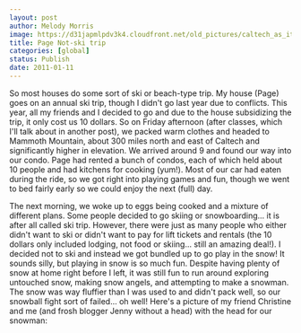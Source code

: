 ```yaml
---
layout: post
author: Melody Morris
image: https://d31japmlpdv3k4.cloudfront.net/old_pictures/caltech_as_it_happens/6a0105349b8251970b0147e175b369970b.jpg
title: Page Not-ski trip 
categories: [global]
status: Publish
date: 2011-01-11
---
```


So most houses do some sort of ski or beach-type trip. My house (Page) goes on an annual ski trip, though I didn't go last year due to conflicts. This year, all my friends and I decided to go and due to the house subsidizing the trip, it only cost us 10 dollars. So on Friday afternoon (after classes, which I'll talk about in another post), we packed warm clothes and headed to Mammoth Mountain, about 300 miles north and east of Caltech and significantly higher in elevation. We arrived around 9 and found our way into our condo. Page had rented a bunch of condos, each of which held about 10 people and had kitchens for cooking (yum!). Most of our car had eaten during the ride, so we got right into playing games and fun, though we went to bed fairly early so we could enjoy the next (full) day.

The next morning, we woke up to eggs being cooked and a mixture of different plans. Some people decided to go skiing or snowboarding... it is after all called ski trip. However, there were just as many people who either didn't want to ski or didn't want to pay for lift tickets and rentals (the 10 dollars only included lodging, not food or skiing... still an amazing deal!). I decided not to ski and instead we got bundled up to go play in the snow! It sounds silly, but playing in snow is so much fun. Despite having plenty of snow at home right before I left, it was still fun to run around exploring untouched snow, making snow angels, and attempting to make a snowman. The snow was way fluffier than I was used to and didn't pack well, so our snowball fight sort of failed... oh well! Here's a picture of my friend Christine and me (and frosh blogger Jenny without a head) with the head for our snowman:

